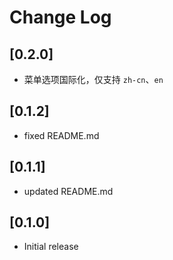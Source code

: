 # Change Log

## [0.2.0]

- 菜单选项国际化，仅支持 `zh-cn`、`en`

## [0.1.2]

- fixed README.md

## [0.1.1]

- updated README.md

## [0.1.0]

- Initial release
